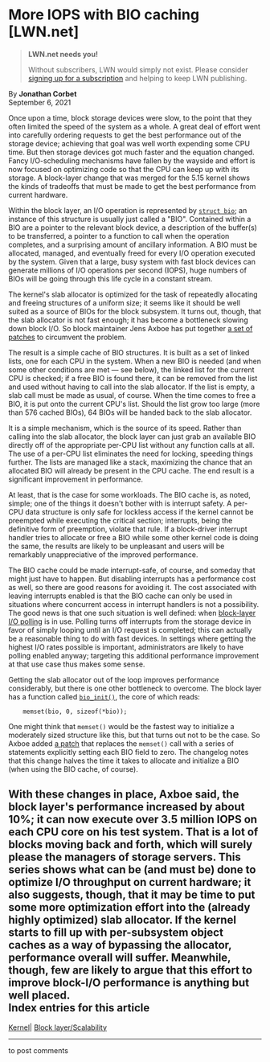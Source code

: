 # More IOPS with BIO caching [LWN.net]

> **LWN.net needs you!**
> 
> Without subscribers, LWN would simply not exist. Please consider [signing up for a subscription](/Promo/nst-nag2/subscribe) and helping to keep LWN publishing. 

By **Jonathan Corbet**  
September 6, 2021 

Once upon a time, block storage devices were slow, to the point that they often limited the speed of the system as a whole. A great deal of effort went into carefully ordering requests to get the best performance out of the storage device; achieving that goal was well worth expending some CPU time. But then storage devices got much faster and the equation changed. Fancy I/O-scheduling mechanisms have fallen by the wayside and effort is now focused on optimizing code so that the CPU can keep up with its storage. A block-layer change that was merged for the 5.15 kernel shows the kinds of tradeoffs that must be made to get the best performance from current hardware. 

Within the block layer, an I/O operation is represented by [`struct bio`](https://elixir.bootlin.com/linux/v5.14/source/include/linux/blk_types.h#L215); an instance of this structure is usually just called a "BIO". Contained within a BIO are a pointer to the relevant block device, a description of the buffer(s) to be transferred, a pointer to a function to call when the operation completes, and a surprising amount of ancillary information. A BIO must be allocated, managed, and eventually freed for every I/O operation executed by the system. Given that a large, busy system with fast block devices can generate millions of I/O operations per second (IOPS), huge numbers of BIOs will be going through this life cycle in a constant stream. 

The kernel's slab allocator is optimized for the task of repeatedly allocating and freeing structures of a uniform size; it seems like it should be well suited as a source of BIOs for the block subsystem. It turns out, though, that the slab allocator is not fast enough; it has become a bottleneck slowing down block I/O. So block maintainer Jens Axboe has put together [a set of patches](/ml/linux-block/20210812154149.1061502-1-axboe@kernel.dk/) to circumvent the problem. 

The result is a simple cache of BIO structures. It is built as a set of linked lists, one for each CPU in the system. When a new BIO is needed (and when some other conditions are met — see below), the linked list for the current CPU is checked; if a free BIO is found there, it can be removed from the list and used without having to call into the slab allocator. If the list is empty, a slab call must be made as usual, of course. When the time comes to free a BIO, it is put onto the current CPU's list. Should the list grow too large (more than 576 cached BIOs), 64 BIOs will be handed back to the slab allocator. 

It is a simple mechanism, which is the source of its speed. Rather than calling into the slab allocator, the block layer can just grab an available BIO directly off of the appropriate per-CPU list without any function calls at all. The use of a per-CPU list eliminates the need for locking, speeding things further. The lists are managed like a stack, maximizing the chance that an allocated BIO will already be present in the CPU cache. The end result is a significant improvement in performance. 

At least, that is the case for some workloads. The BIO cache is, as noted, simple; one of the things it doesn't bother with is interrupt safety. A per-CPU data structure is only safe for lockless access if the kernel cannot be preempted while executing the critical section; interrupts, being the definitive form of preemption, violate that rule. If a block-driver interrupt handler tries to allocate or free a BIO while some other kernel code is doing the same, the results are likely to be unpleasant and users will be remarkably unappreciative of the improved performance. 

The BIO cache could be made interrupt-safe, of course, and someday that might just have to happen. But disabling interrupts has a performance cost as well, so there are good reasons for avoiding it. The cost associated with leaving interrupts enabled is that the BIO cache can only be used in situations where concurrent access in interrupt handlers is not a possibility. The good news is that one such situation is well defined: when [block-layer I/O polling](/Articles/663879/) is in use. Polling turns off interrupts from the storage device in favor of simply looping until an I/O request is completed; this can actually be a reasonable thing to do with fast devices. In settings where getting the highest I/O rates possible is important, administrators are likely to have polling enabled anyway; targeting this additional performance improvement at that use case thus makes some sense. 

Getting the slab allocator out of the loop improves performance considerably, but there is one other bottleneck to overcome. The block layer has a function called [`bio_init()`](https://elixir.bootlin.com/linux/v5.14/source/block/bio.c#L240), the core of which reads: 
    
    
        memset(bio, 0, sizeof(*bio));
    

One might think that `memset()` would be the fastest way to initialize a moderately sized structure like this, but that turns out not to be the case. So Axboe added [a patch](/ml/linux-block/20210812154149.1061502-2-axboe@kernel.dk/) that replaces the `memset()` call with a series of statements explicitly setting each BIO field to zero. The changelog notes that this change halves the time it takes to allocate and initialize a BIO (when using the BIO cache, of course). 

With these changes in place, Axboe said, the block layer's performance increased by about 10%; it can now execute over 3.5 million IOPS on each CPU core on his test system. That is a lot of blocks moving back and forth, which will surely please the managers of storage servers. This series shows what can be (and must be) done to optimize I/O throughput on current hardware; it also suggests, though, that it may be time to put some more optimization effort into the (already highly optimized) slab allocator. If the kernel starts to fill up with per-subsystem object caches as a way of bypassing the allocator, performance overall will suffer. Meanwhile, though, few are likely to argue that this effort to improve block-I/O performance is anything but well placed.  
Index entries for this article  
---  
[Kernel](/Kernel/Index)| [Block layer/Scalability](/Kernel/Index#Block_layer-Scalability)  
  


* * *

to post comments 
